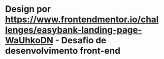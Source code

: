 # Design por https://www.frontendmentor.io/challenges/easybank-landing-page-WaUhkoDN - Desafio de desenvolvimento front-end
 
